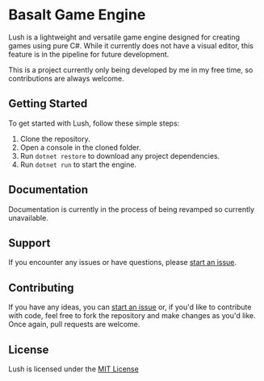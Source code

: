 # Basalt Game Engine

Lush is a lightweight and versatile game engine designed for creating games using pure C#. While it currently does not have a visual editor, this feature is in the pipeline for future development.

This is a project currently only being developed by me in my free time, so contributions are always welcome.

## Getting Started
To get started with Lush, follow these simple steps:

1. Clone the repository.
2. Open a console in the cloned folder.
3. Run `dotnet restore` to download any project dependencies.
4. Run `dotnet run` to start the engine.

## Documentation
Documentation is currently in the process of being revamped so currently unavailable.

## Support
If you encounter any issues or have questions, please [start an issue](https://github.com/thiagomvas/Basalt/issues).

## Contributing
If you have any ideas, you can [start an issue](https://github.com/thiagomvas/Basalt/issues) or, if you'd like to contribute with code, feel free to fork the repository and make changes as you'd like. Once again, pull requests are welcome.

## License
Lush is licensed under the [MIT License](https://github.com/thiagomvas/Basalt/blob/master/LICENSE.txt)

